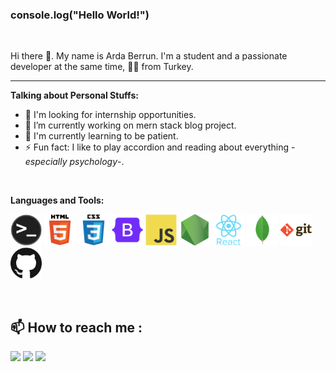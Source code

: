 ### console.log("Hello World!")
<br />

<p>Hi there 👋. My name is Arda Berrun. I'm a student and a passionate developer at the same time, 🚀🚀 from Turkey.</p>
 <hr/>

**Talking about Personal Stuffs:**
- 👀 I'm looking for internship opportunities.
- 🔭 I’m currently working on mern stack blog project.
- 🌱 I'm currently learning to be patient.
- ⚡ Fun fact: I like to play accordion and reading about everything -*especially psychology*-.

<br /> 


**Languages and Tools:**

<p align="left">
<img src="https://raw.githubusercontent.com/github/explore/80688e429a7d4ef2fca1e82350fe8e3517d3494d/topics/terminal/terminal.png" alt="terminal" width="50" height="50"/>
<img src="https://raw.githubusercontent.com/devicons/devicon/master/icons/html5/html5-original-wordmark.svg" alt="html5" width="50" height="50"/> 
<img src="https://raw.githubusercontent.com/devicons/devicon/master/icons/css3/css3-original-wordmark.svg" alt="css3" width="50" height="50" />
<img src="https://raw.githubusercontent.com/devicons/devicon/master/icons/bootstrap/bootstrap-plain.svg" alt="bootstrap" width="50" height="50" />
<img src="https://raw.githubusercontent.com/devicons/devicon/master/icons/javascript/javascript-original.svg" alt="javascript" width="50" height="50" />
<img src="https://raw.githubusercontent.com/github/explore/80688e429a7d4ef2fca1e82350fe8e3517d3494d/topics/nodejs/nodejs.png" alt="nodejs" width="50" height="50" />
<img src="https://raw.githubusercontent.com/devicons/devicon/master/icons/react/react-original-wordmark.svg" alt="react" width="50" height="50" />
<img src="https://raw.githubusercontent.com/devicons/devicon/master/icons/mongodb/mongodb-original.svg" alt="mongodb" width="50" height="50" />
<img src="https://raw.githubusercontent.com/github/explore/80688e429a7d4ef2fca1e82350fe8e3517d3494d/topics/git/git.png" alt="git" width="50" height="50"/>
<img src="https://raw.githubusercontent.com/github/explore/78df643247d429f6cc873026c0622819ad797942/topics/github/github.png" alt="github" width="50" height="50" />
</p>

<br />

## :mailbox: How to reach me :
[<img target="_blank" src="https://img.icons8.com/fluent/50/000000/gmail.png"/>](mailto:ardaberrun@gmail.com)
[<img target="_blank" src="https://img.icons8.com/fluent/50/000000/linkedin.png"/>](https://www.linkedin.com/in/ardaberrun/)
[<img target="_blank" src="https://img.icons8.com/fluent/50/000000/instagram-new.png"/>](https://instagram.com/ardaberrun/)




